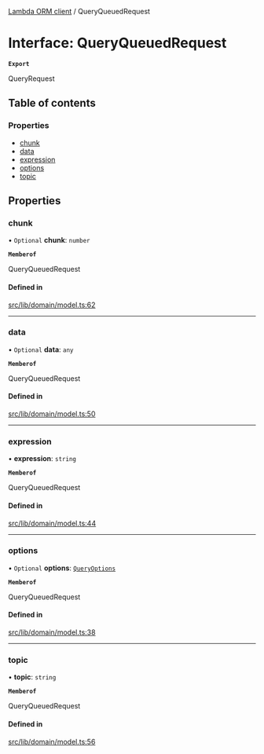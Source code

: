[Lambda ORM client](../README.md) / QueryQueuedRequest

# Interface: QueryQueuedRequest

**`Export`**

QueryRequest

## Table of contents

### Properties

- [chunk](QueryQueuedRequest.md#chunk)
- [data](QueryQueuedRequest.md#data)
- [expression](QueryQueuedRequest.md#expression)
- [options](QueryQueuedRequest.md#options)
- [topic](QueryQueuedRequest.md#topic)

## Properties

### chunk

• `Optional` **chunk**: `number`

**`Memberof`**

QueryQueuedRequest

#### Defined in

[src/lib/domain/model.ts:62](https://github.com/lambda-orm/lambdaorm-client-node/blob/94c96ec28de1a2050723593cb991dc0ebf39ded6/src/lib/domain/model.ts#L62)

___

### data

• `Optional` **data**: `any`

**`Memberof`**

QueryQueuedRequest

#### Defined in

[src/lib/domain/model.ts:50](https://github.com/lambda-orm/lambdaorm-client-node/blob/94c96ec28de1a2050723593cb991dc0ebf39ded6/src/lib/domain/model.ts#L50)

___

### expression

• **expression**: `string`

**`Memberof`**

QueryQueuedRequest

#### Defined in

[src/lib/domain/model.ts:44](https://github.com/lambda-orm/lambdaorm-client-node/blob/94c96ec28de1a2050723593cb991dc0ebf39ded6/src/lib/domain/model.ts#L44)

___

### options

• `Optional` **options**: [`QueryOptions`](QueryOptions.md)

**`Memberof`**

QueryQueuedRequest

#### Defined in

[src/lib/domain/model.ts:38](https://github.com/lambda-orm/lambdaorm-client-node/blob/94c96ec28de1a2050723593cb991dc0ebf39ded6/src/lib/domain/model.ts#L38)

___

### topic

• **topic**: `string`

**`Memberof`**

QueryQueuedRequest

#### Defined in

[src/lib/domain/model.ts:56](https://github.com/lambda-orm/lambdaorm-client-node/blob/94c96ec28de1a2050723593cb991dc0ebf39ded6/src/lib/domain/model.ts#L56)
